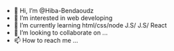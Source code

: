 - 👋 Hi, I’m @Hiba-Bendaoudz
- 👀 I’m interested in web developing
- 🌱 I’m currently learning html/css/node J.S/ J.S/ React
- 💞️ I’m looking to collaborate on ...
- 📫 How to reach me ...

<!---
Hiba-Bendaoudz/Hiba-Bendaoudz is a ✨ special ✨ repository because its `README.md` (this file) appears on your GitHub profile.
You can click the Preview link to take a look at your changes.
--->
